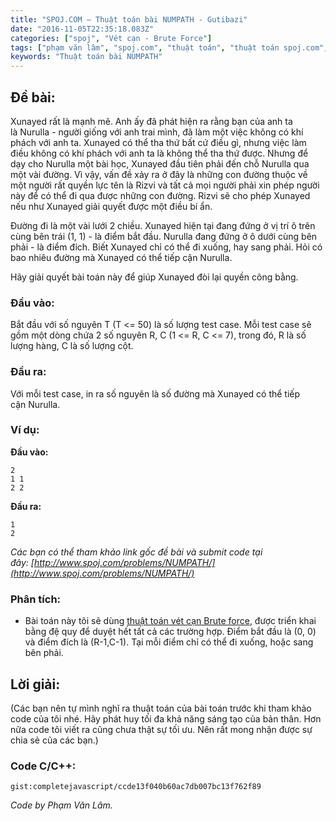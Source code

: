 ```yaml
---
title: "SPOJ.COM – Thuật toán bài NUMPATH - Gutibazi"
date: "2016-11-05T22:35:18.083Z"
categories: ["spoj", "Vét cạn - Brute Force"]
tags: ["phạm văn lâm", "spoj.com", "thuật toán", "thuật toán spoj.com", "vét cạn brute force"]
keywords: "Thuật toán bài NUMPATH"
---
```


## Đề bài:

Xunayed rất là mạnh mẽ. Anh ấy đã phát hiện ra rằng bạn của anh ta là Nurulla - người giống với anh trai mình, đã làm một việc không có khí phách với anh ta. Xunayed có thể tha thứ bất cứ điều gì, nhưng việc làm điều không có khí phách với anh ta là không thể tha thứ được. Nhưng để dạy cho Nurulla một bài học, Xunayed đầu tiên phải đến chỗ Nurulla qua một vài đường. Vì vậy, vấn đề xảy ra ở đây là những con đường thuộc về một người rất quyền lực tên là Rizvi và tất cả mọi người phải xin phép người này để có thể đi qua được những con đường. Rizvi sẽ cho phép Xunayed nếu như Xunayed giải quyết được một điều bí ẩn. 

Đường đi là một vài lưới 2 chiều. Xunayed hiện tại đang đứng ở vị trí ô trên cùng bên trái (1, 1) - là điểm bắt đầu. Nurulla đang đứng ở ô dưới cùng bên phải - là điểm đích. Biết Xunayed chỉ có thể đi xuống, hay sang phải. Hỏi có bao nhiêu đường mà Xunayed có thể tiếp cận Nurulla. 

Hãy giải quyết bài toán này để giúp Xunayed đòi lại quyền công bằng.

### Đầu vào:

Bắt đầu với số nguyên T (T <= 50) là số lượng test case. Mỗi test case sẽ gồm một dòng chứa 2 số nguyên R, C (1 <= R, C <= 7), trong đó, R là số lượng hàng, C là số lượng cột.

### Đầu ra:

Với mỗi test case, in ra số nguyên là số đường mà Xunayed có thể tiếp cận Nurulla.

### Ví dụ:

**Đầu vào:**

```
2
1 1
2 2
```

**Đầu ra:**

```
1
2
```

_Các bạn có thể tham khảo link gốc đề bài và submit code tại đây: [http://www.spoj.com/problems/NUMPATH/](http://www.spoj.com/problems/NUMPATH/)_

### Phân tích:

+ Bài toán này tôi sẽ dùng [thuật toán vét cạn Brute force](/category/vet-can-brute-force/), được triển khai bằng đệ quy để duyệt hết tất cả các trường hợp. Điểm bắt đầu là (0, 0) và điểm đích là (R-1,C-1). Tại mỗi điểm chỉ có thể đi xuống, hoặc sang bên phải.

## Lời giải:

(Các bạn nên tự mình nghĩ ra thuật toán của bài toán trước khi tham khảo code của tôi nhé. Hãy phát huy tối đa khả năng sáng tạo của bản thân. Hơn nữa code tôi viết ra cũng chưa thật sự tối ưu. Nên rất mong nhận được sự chia sẻ của các bạn.)

### Code C/C++:

`gist:completejavascript/ccde13f040b60ac7db007bc13f762f89`

_Code by Phạm Văn Lâm._